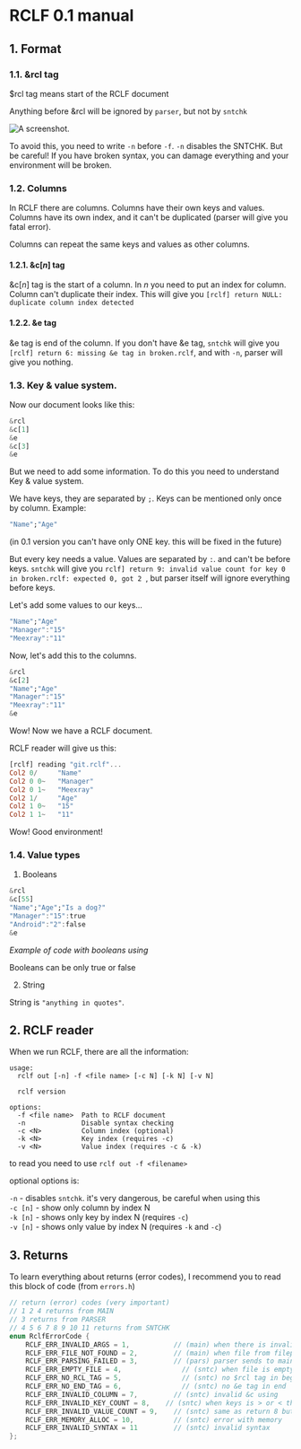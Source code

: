 # RCLF 0.1 manual
## 1. Format
### 1.1. &rcl tag

$rcl tag means start of the RCLF document

Anything before &rcl will be ignored by `parser`, but not by `sntchk`

![A screenshot.](https://locomia.rf.gd/sources/0000.png "SNTCHK gave error")

To avoid this, you need to write `-n` before `-f`. `-n` disables the SNTCHK. But be careful! If you have broken syntax, you can damage everything and your environment will be broken.

### 1.2. Columns

In RCLF there are columns. Columns have their own keys and values. Columns have its own index, and it can't be duplicated (parser will give you fatal error).

Columns can repeat the same keys and values as other columns.

#### 1.2.1. &c[*n*] tag

&c[*n*] tag is the start of a column. In *n* you need to put an index for column. Column can't duplicate their index. This will give you `[rclf] return NULL: duplicate column index detected
` 
#### 1.2.2. &e tag

&e tag is end of the column. If you don't have &e tag, `sntchk` will give you `[rclf] return 6: missing &e tag in broken.rclf`, and with `-n`, parser will give you nothing.

### 1.3. Key & value system.

Now our document looks like this:
```hs
&rcl
&c[1]
&e
&c[3]
&e
```
But we need to add some information. To do this you need to understand Key & value system.

We have keys, they are separated by `;`. Keys can be mentioned only once by column. Example:

```hs
"Name";"Age"
```

(in 0.1 version you can't have only ONE key. this will be fixed in the future)

But every key needs a value. Values are separated by `:`. and can't be before keys. `sntchk` will give you `rclf] return 9: invalid value count for key 0 in broken.rclf: expected 0, got 2
`, but parser itself will ignore everything before keys.

Let's add some values to our keys...

```hs
"Name";"Age"
"Manager":"15"
"Meexray":"11"
```

Now, let's add this to the columns.

```hs
&rcl
&c[2]
"Name";"Age"
"Manager":"15"
"Meexray":"11"
&e
```

Wow! Now we have a RCLF document.

RCLF reader will give us this:

```hs
[rclf] reading "git.rclf"...
Col2 0/     "Name"
Col2 0 0~   "Manager"
Col2 0 1~   "Meexray"
Col2 1/     "Age"
Col2 1 0~   "15"
Col2 1 1~   "11"
```

Wow! Good environment!

### 1.4. Value types

1. Booleans

```hs
&rcl
&c[55]
"Name";"Age";"Is a dog?"
"Manager":"15":true
"Android":"2":false
&e
```
*Example of code with booleans using*

Booleans can be only true or false

2. String

String is `"anything in quotes"`.

## 2. RCLF reader

When we run RCLF, there are all the information:

```
usage:
  rclf out [-n] -f <file name> [-c N] [-k N] [-v N]

  rclf version

options:
  -f <file name>  Path to RCLF document
  -n              Disable syntax checking
  -c <N>          Column index (optional)
  -k <N>          Key index (requires -c)
  -v <N>          Value index (requires -c & -k)
```

to read you need to use `rclf out -f <filename>`

optional options is:

`-n` - disables `sntchk`. it's very dangerous, be careful when using this \
`-c [n]` - show only column by index N \
`-k [n]` - shows only key by index N (requires `-c`) \
`-v [n]` - shows only value by index N (requires `-k` and `-c`)

## 3. Returns

To learn everything about returns (error codes), I recommend you to read this block of code (from `errors.h`)

```c
// return (error) codes (very important)
// 1 2 4 returns from MAIN
// 3 returns from PARSER
// 4 5 6 7 8 9 10 11 returns from SNTCHK
enum RclfErrorCode {
    RCLF_ERR_INVALID_ARGS = 1,		     // (main) when there is invalid tag | example: rclf out -s
    RCLF_ERR_FILE_NOT_FOUND = 2,	     // (main) when file from filepath isn't file
    RCLF_ERR_PARSING_FAILED = 3,	     // (pars) parser sends to main that something is not ok
    RCLF_ERR_EMPTY_FILE = 4,		       // (sntc) when file is empty
    RCLF_ERR_NO_RCL_TAG = 5,		       // (sntc) no $rcl tag in beginning
    RCLF_ERR_NO_END_TAG = 6,		       // (sntc) no &e tag in end
    RCLF_ERR_INVALID_COLUMN = 7,	     // (sntc) invalid &c using
    RCLF_ERR_INVALID_KEY_COUNT = 8,	   // (sntc) when keys is > or < than values
    RCLF_ERR_INVALID_VALUE_COUNT = 9,	 // (sntc) same as return 8 but with values
    RCLF_ERR_MEMORY_ALLOC = 10,		     // (sntc) error with memory
    RCLF_ERR_INVALID_SYNTAX = 11	     // (sntc) invalid syntax
};
```
